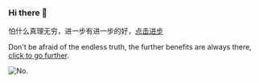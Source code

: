 ### Hi there 👋

<!--
**kisnows/kisnows** is a ✨ _special_ ✨ repository because its `README.md` (this file) appears on your GitHub profile.

Here are some ideas to get you started:

- 🔭 I’m currently working on ...
- 🌱 I’m currently learning ...
- 👯 I’m looking to collaborate on ...
- 🤔 I’m looking for help with ...
- 💬 Ask me about ...
- 📫 How to reach me: ...
- 😄 Pronouns: ...
- ⚡ Fun fact: ...
-->
怕什么真理无穷，进一步有进一步的好，[点击进步](https://blog.kisnows.com/)

Don't be afraid of the endless truth, the further benefits are always there, [click to go further](https://blog.kisnows.com/).

![No.](https://github-readme-stats.vercel.app/api?username=kisnows&show_icons=true&title_color=fff&icon_color=79ff97&text_color=9f9f9f&bg_color=151515)
